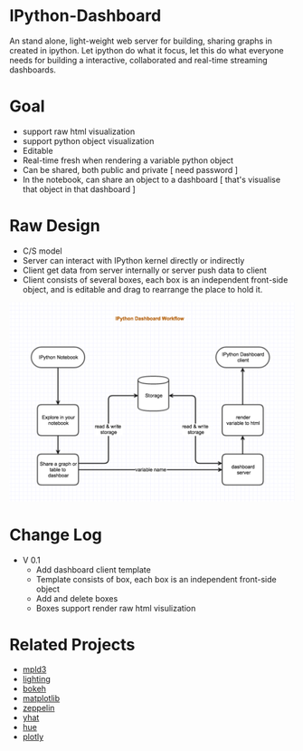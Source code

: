 # IPython-Dashboard
An stand alone, light-weight web server for building, sharing graphs in created in ipython. Let ipython do what it focus, let this do what everyone needs for building a interactive, collaborated and real-time streaming dashboards.



# Goal 

- support raw html visualization
- support python object visualization
- Editable 
- Real-time fresh when rendering a variable python object
- Can be shared, both public and private [ need password ]
- In the notebook, can share an object to a dashboard [ that's visualise that object in that dashboard ]


# Raw Design

- C/S model 
- Server can interact with IPython kernel directly or indirectly 
- Client get data from server internally or server push data to client
- Client consists of several boxes, each box is an independent front-side object, and is editable and drag to rearrange the place to hold it.


![architecture](docs/architecture.jpg)


# Change Log

- V 0.1
    + Add dashboard client template
    + Template consists of box, each box is an independent front-side object
    + Add and delete boxes
    + Boxes support render raw html visulization


# Related Projects

- [mpld3](https://github.com/jakevdp/mpld3)
- [lighting](http://lightning-viz.org/)
- [bokeh](bokeh.pydata.org/en/latest/)
- [matplotlib](matplotlib.org)
- [zeppelin](https://github.com/apache/incubator-zeppelin)
- [yhat](https://github.com/yhat/rodeo)
- [hue](https://github.com/cloudera/hue)
- [plotly](https://github.com/plotly/dashboards)


